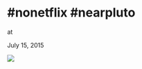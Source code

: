 # #nonetflix #nearpluto











at

July 15, 2015















![](Screenshot%2Bfrom%2B2015-07-15%2B08%253A40%253A33.png)
